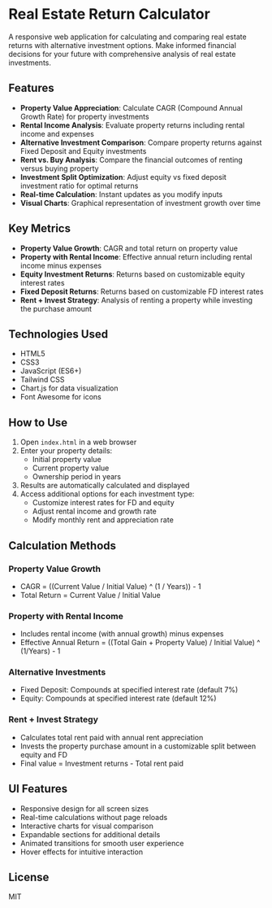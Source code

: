 # Real Estate Return Calculator

A responsive web application for calculating and comparing real estate returns with alternative investment options. Make informed financial decisions for your future with comprehensive analysis of real estate investments.

## Features

- **Property Value Appreciation**: Calculate CAGR (Compound Annual Growth Rate) for property investments
- **Rental Income Analysis**: Evaluate property returns including rental income and expenses
- **Alternative Investment Comparison**: Compare property returns against Fixed Deposit and Equity investments
- **Rent vs. Buy Analysis**: Compare the financial outcomes of renting versus buying property
- **Investment Split Optimization**: Adjust equity vs fixed deposit investment ratio for optimal returns
- **Real-time Calculation**: Instant updates as you modify inputs
- **Visual Charts**: Graphical representation of investment growth over time

## Key Metrics

- **Property Value Growth**: CAGR and total return on property value
- **Property with Rental Income**: Effective annual return including rental income minus expenses
- **Equity Investment Returns**: Returns based on customizable equity interest rates
- **Fixed Deposit Returns**: Returns based on customizable FD interest rates
- **Rent + Invest Strategy**: Analysis of renting a property while investing the purchase amount

## Technologies Used

- HTML5
- CSS3
- JavaScript (ES6+)
- Tailwind CSS
- Chart.js for data visualization
- Font Awesome for icons

## How to Use

1. Open `index.html` in a web browser
2. Enter your property details:
   - Initial property value
   - Current property value
   - Ownership period in years
3. Results are automatically calculated and displayed
4. Access additional options for each investment type:
   - Customize interest rates for FD and equity
   - Adjust rental income and growth rate
   - Modify monthly rent and appreciation rate

## Calculation Methods

### Property Value Growth
- CAGR = ((Current Value / Initial Value) ^ (1 / Years)) - 1
- Total Return = Current Value / Initial Value

### Property with Rental Income
- Includes rental income (with annual growth) minus expenses
- Effective Annual Return = ((Total Gain + Property Value) / Initial Value) ^ (1/Years) - 1

### Alternative Investments
- Fixed Deposit: Compounds at specified interest rate (default 7%)
- Equity: Compounds at specified interest rate (default 12%)

### Rent + Invest Strategy
- Calculates total rent paid with annual rent appreciation
- Invests the property purchase amount in a customizable split between equity and FD
- Final value = Investment returns - Total rent paid

## UI Features

- Responsive design for all screen sizes
- Real-time calculations without page reloads
- Interactive charts for visual comparison
- Expandable sections for additional details
- Animated transitions for smooth user experience
- Hover effects for intuitive interaction

## License

MIT 